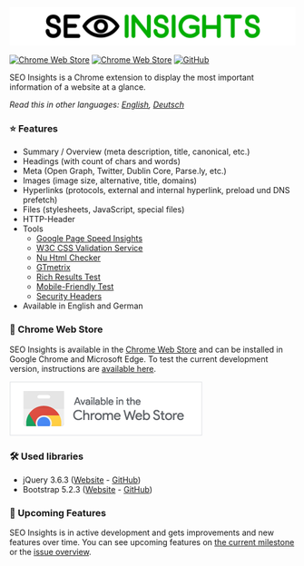 ![](img/seo-insights-header.png)

[![Chrome Web Store](https://img.shields.io/chrome-web-store/v/nlkopdpfkbifcibdoecnfabipofhnoom?style=flat-square)](https://chrome.google.com/webstore/detail/seo-insights/nlkopdpfkbifcibdoecnfabipofhnoom?hl=en)
[![Chrome Web Store](https://img.shields.io/chrome-web-store/users/nlkopdpfkbifcibdoecnfabipofhnoom?style=flat-square)](https://chrome.google.com/webstore/detail/seo-insights/nlkopdpfkbifcibdoecnfabipofhnoom?hl=en)
[![GitHub](https://img.shields.io/github/license/seo-insights/seo-insights?style=flat-square)](https://github.com/SEO-Insights/seo-insights/blob/main/LICENSE)

SEO Insights is a Chrome extension to display the most important information of a website at a glance.

*Read this in other languages: [English](README.md), [Deutsch](README.de.md)*

### :star: Features

* Summary / Overview (meta description, title, canonical, etc.)
* Headings (with count of chars and words)
* Meta (Open Graph, Twitter, Dublin Core, Parse.ly, etc.)
* Images (image size, alternative, title, domains)
* Hyperlinks (protocols, external and internal hyperlink, preload und DNS prefetch)
* Files (stylesheets, JavaScript, special files)
* HTTP-Header
* Tools
  - [Google Page Speed Insights](https://developers.google.com/speed/pagespeed/insights/)
  - [W3C CSS Validation Service](https://jigsaw.w3.org/css-validator/)
  - [Nu Html Checker](https://validator.w3.org/nu/)
  - [GTmetrix](https://gtmetrix.com/)
  - [Rich Results Test](https://search.google.com/test/rich-results)
  - [Mobile-Friendly Test](https://search.google.com/test/mobile-friendly)
  - [Security Headers](https://securityheaders.com/)
* Available in English and German

### :rocket: Chrome Web Store

SEO Insights is available in the [Chrome Web Store](https://chrome.google.com/webstore/detail/seo-insights/nlkopdpfkbifcibdoecnfabipofhnoom?hl=en) and can be installed in Google Chrome and Microsoft Edge. To test the current development version, instructions are [available here](https://github.com/SEO-Insights/seo-insights/wiki/Development).

[![Available in the Chrome Web Store](img/available-in-the-chrome-web-store.png)](https://chrome.google.com/webstore/detail/seo-insights/nlkopdpfkbifcibdoecnfabipofhnoom?hl=en)

### :hammer_and_wrench: Used libraries

* jQuery 3.6.3 ([Website](https://jquery.com/) - [GitHub](https://github.com/jquery/jquery))
* Bootstrap 5.2.3 ([Website](https://getbootstrap.com/docs/5.2/getting-started/introduction/) - [GitHub](https://github.com/twbs/bootstrap))

### :tada: Upcoming Features

SEO Insights is in active development and gets improvements and new features over time. You can see upcoming features on [the current milestone](https://github.com/SEO-Insights/seo-insights/milestone/3) or the [issue overview](https://github.com/SEO-Insights/seo-insights/issues).